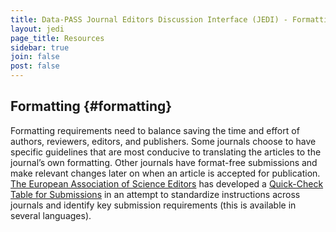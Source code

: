 ```yaml
---
title: Data-PASS Journal Editors Discussion Interface (JEDI) - Formatting
layout: jedi
page_title: Resources
sidebar: true
join: false
post: false
---
```


## Formatting {#formatting}

Formatting requirements need to balance saving the time and effort of authors, reviewers, editors, and publishers. Some journals choose to have specific guidelines that are most conducive to translating the articles to the journal’s own formatting. Other journals have format-free submissions and make relevant changes later on when an article is accepted for publication. [The European Association of Science Editors](https://ease.org.uk/) has developed a [Quick-Check Table for Submissions](https://doi.org/10.3897/ese.2020.e53477) in an attempt to standardize instructions across journals and identify key submission requirements (this is available in several languages).

